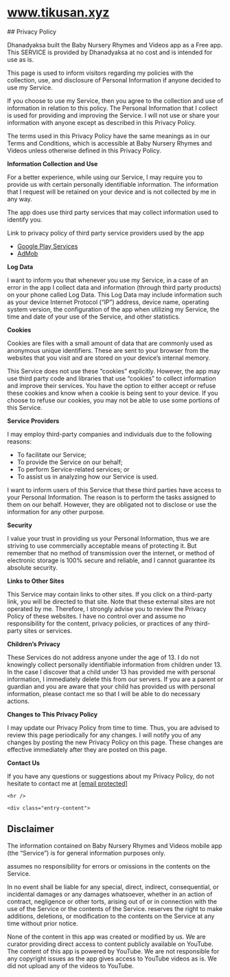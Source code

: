 # www.tikusan.xyz

<div class="entry-content">
## Privacy Policy
<p>Dhanadyaksa built the Baby Nursery Rhymes and Videos app as a Free app. This SERVICE is provided by Dhanadyaksa at no cost and is intended for use as is.</p>
<p>This page is used to inform visitors regarding my policies with the collection, use, and disclosure of Personal Information if anyone decided to use my Service.</p>
<p>If you choose to use my Service, then you agree to the collection and use of information in relation to this policy. The Personal Information that I collect is used for providing and improving the Service. I will not use or share your information with anyone except as described in this Privacy Policy.</p>
<p>The terms used in this Privacy Policy have the same meanings as in our Terms and Conditions, which is accessible at Baby Nursery Rhymes and Videos unless otherwise defined in this Privacy Policy.</p>
<p><strong>Information Collection and Use</strong></p>
<p>For a better experience, while using our Service, I may require you to provide us with certain personally identifiable information. The information that I request will be retained on your device and is not collected by me in any way.</p>
<p>The app does use third party services that may collect information used to identify you.</p>
<div>
<p>Link to privacy policy of third party service providers used by the app</p>
<ul>
<li><a href="https://www.google.com/policies/privacy/" target="_blank" rel="noopener noreferrer">Google Play Services</a></li>
<li><a href="https://support.google.com/admob/answer/6128543?hl=en" target="_blank" rel="noopener noreferrer">AdMob</a></li>
</ul>
</div>
<p><strong>Log Data</strong></p>
<p>I want to inform you that whenever you use my Service, in a case of an error in the app I collect data and information (through third party products) on your phone called Log Data. This Log Data may include information such as your device Internet Protocol (“IP”) address, device name, operating system version, the configuration of the app when utilizing my Service, the time and date of your use of the Service, and other statistics.</p>
<p><strong>Cookies</strong></p>
<p>Cookies are files with a small amount of data that are commonly used as anonymous unique identifiers. These are sent to your browser from the websites that you visit and are stored on your device&#8217;s internal memory.</p>
<p>This Service does not use these “cookies” explicitly. However, the app may use third party code and libraries that use “cookies” to collect information and improve their services. You have the option to either accept or refuse these cookies and know when a cookie is being sent to your device. If you choose to refuse our cookies, you may not be able to use some portions of this Service.</p>
<p><strong>Service Providers</strong></p>
<p>I may employ third-party companies and individuals due to the following reasons:</p>
<ul>
<li>To facilitate our Service;</li>
<li>To provide the Service on our behalf;</li>
<li>To perform Service-related services; or</li>
<li>To assist us in analyzing how our Service is used.</li>
</ul>
<p>I want to inform users of this Service that these third parties have access to your Personal Information. The reason is to perform the tasks assigned to them on our behalf. However, they are obligated not to disclose or use the information for any other purpose.</p>
<p><strong>Security</strong></p>
<p>I value your trust in providing us your Personal Information, thus we are striving to use commercially acceptable means of protecting it. But remember that no method of transmission over the internet, or method of electronic storage is 100% secure and reliable, and I cannot guarantee its absolute security.</p>
<p><strong>Links to Other Sites</strong></p>
<p>This Service may contain links to other sites. If you click on a third-party link, you will be directed to that site. Note that these external sites are not operated by me. Therefore, I strongly advise you to review the Privacy Policy of these websites. I have no control over and assume no responsibility for the content, privacy policies, or practices of any third-party sites or services.</p>
<p><strong>Children’s Privacy</strong></p>
<p>These Services do not address anyone under the age of 13. I do not knowingly collect personally identifiable information from children under 13. In the case I discover that a child under 13 has provided me with personal information, I immediately delete this from our servers. If you are a parent or guardian and you are aware that your child has provided us with personal information, please contact me so that I will be able to do necessary actions.</p>
<p><strong>Changes to This Privacy Policy</strong></p>
<p>I may update our Privacy Policy from time to time. Thus, you are advised to review this page periodically for any changes. I will notify you of any changes by posting the new Privacy Policy on this page. These changes are effective immediately after they are posted on this page.</p>
<p><strong>Contact Us</strong></p>
<p>If you have any questions or suggestions about my Privacy Policy, do not hesitate to contact me at <a href="/cdn-cgi/l/email-protection" class="__cf_email__" data-cfemail="80e1f4e1f5edf5eee7ebe9eee9e7eec0e7ede1e9ecaee3efed">[email&#160;protected]</a></p>
	</div><!-- .entry-content -->
	
	<hr />
	
	<div class="entry-content">
## Disclaimer
<p>The information contained on Baby Nursery Rhymes and Videos mobile app (the &#8220;Service&#8221;) is for general information purposes only.</p>
<p>assumes no responsibility for errors or omissions in the contents on the Service.</p>
<p>In no event shall be liable for any special, direct, indirect, consequential, or incidental damages or any damages whatsoever, whether in an action of contract, negligence or other torts, arising out of or in connection with the use of the Service or the contents of the Service. reserves the right to make additions, deletions, or modification to the contents on the Service at any time without prior notice.</p>
<p>None of the content in this app was created or modified by us. We are curator providing direct access to content publicly available on YouTube. The content of this app is powered by YouTube. We are not responsible for any copyright issues as the app gives access to YouTube videos as is. We did not upload any of the videos to YouTube.</p>
	</div><!-- .entry-content -->

